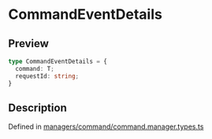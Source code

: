 
      
# CommandEventDetails

<div class="api-docs__section" data-reactroot="">

## Preview

</div><div class="api-docs__preview type" data-reactroot="">

```ts
type CommandEventDetails = {
  command: T; 
  requestId: string; 
}
```

</div><div class="api-docs__section" data-reactroot="">

## Description

</div><div class="api-docs__description" data-reactroot=""><span class="api-docs__do-not-parse">



</span></div><div class="api-docs__definition" data-reactroot="">

Defined in [managers/command/command.manager.types.ts](https://github.com/BetterTyped/hyper-fetch/blob/089b54eb/packages/core/src/managers/command/command.manager.types.ts#L12)

</div>
